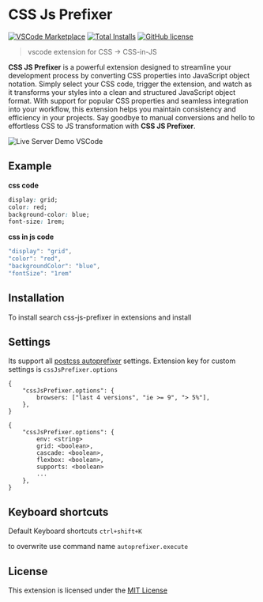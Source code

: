 # CSS Js Prefixer
[![VSCode Marketplace](https://img.shields.io/vscode-marketplace/v/bcrazydreamer.css-js-prefixer.svg?style=flat-square&label=vscode%20marketplace)](https://marketplace.visualstudio.com/items?itemName=bcrazydreamer.css-js-prefixer) [![Total Installs](https://img.shields.io/vscode-marketplace/d/bcrazydreamer.css-js-prefixer?style=flat-square)](https://marketplace.visualstudio.com/items?itemName=bcrazydreamer.css-js-prefixer) [![GitHub license](https://img.shields.io/badge/license-MIT-blue.svg?style=flat-square)](https://github.com/xettri/vscode-css-js-prefixer/)
> vscode extension for CSS -> CSS-in-JS

**CSS JS Prefixer** is a powerful extension designed to streamline your development process by converting CSS properties into JavaScript object notation. Simply select your CSS code, trigger the extension, and watch as it transforms your styles into a clean and structured JavaScript object format. With support for popular CSS properties and seamless integration into your workflow, this extension helps you maintain consistency and efficiency in your projects. Say goodbye to manual conversions and hello to effortless CSS to JS transformation with **CSS JS Prefixer**.

![Live Server Demo VSCode](https://raw.githubusercontent.com/xettri/vscode-css-js-prefixer/master/image/screenshot/css-js-prefixer-demo.gif)

## Example
**css code**
```css
display: grid;
color: red;
background-color: blue;
font-size: 1rem;
```
**css in js code**
```js
"display": "grid",
"color": "red",
"backgroundColor": "blue",
"fontSize": "1rem"
```

## Installation
To install search css-js-prefixer in extensions and install

## Settings
Its support all [postcss autoprefixer](https://github.com/postcss/autoprefixer#options) settings.
Extension key for custom settings is ```cssJsPrefixer.options```
```
{
    "cssJsPrefixer.options": {
        browsers: ["last 4 versions", "ie >= 9", "> 5%"],
    },
}
```
```
{
    "cssJsPrefixer.options": {
        env: <string>
        grid: <boolean>,
        cascade: <boolean>,
        flexbox: <boolean>,
        supports: <boolean>
        ...
    },
}
```
## Keyboard shortcuts
Default Keyboard shortcuts ```ctrl+shift+K```

to overwrite use command name ```autoprefixer.execute```

## License
This extension is licensed under the [MIT License](https://github.com/xettri/vscode-css-js-prefixer/blob/master/LICENSE)
